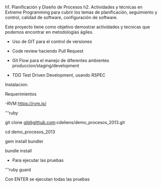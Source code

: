 h1. Planificación y Diseño de Procesos
h2. Actividades y técnicas en Extreme Programming para cubrir los temas de planificación, seguimiento y control, calidad de software, configuración de software.

Este proyecto tiene como objetivo demostrar actividades y tecnicas que podemos encontrar en metodologias ágiles.

* Uso de GIT para el control de versiones 

* Code review haciendo Pull Request

* Git Flow para el manejo de diferentes ambientes produccion/staging/development

* TDD Test Driven Development, usando RSPEC


Instalacion:

Requerimientos

-RVM
  https://rvm.io/
  



'''ruby

  git clone git@github.com:cdeliens/demo_procesos_2013.git

  cd demo_procesos_2013

  gem install bundler

  bundle install

- Para ejecutar las pruebas
  
'''ruby
  guard

Con ENTER se ejecutan todas las pruebas





